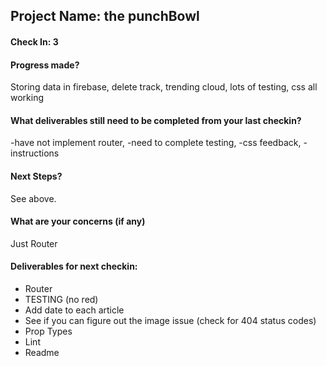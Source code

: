 ## Project Name: the punchBowl

#### Check In: 3

#### Progress made?
Storing data in firebase, delete track, trending cloud, lots of testing, css all working 

#### What deliverables still need to be completed from your last checkin?
-have not implement router,
-need to complete testing,
-css feedback,
-instructions

#### Next Steps?

See above.

#### What are your concerns (if any)

Just Router

#### Deliverables for next checkin:
* Router
* TESTING (no red)
* Add date to each article
* See if you can figure out the image issue (check for 404 status codes)
* Prop Types
* Lint
* Readme


